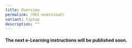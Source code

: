 ```yaml
---
title: Overview
permalink: /hbl-overview2/
variant: tiptap
description: ""
---
```

<h4><strong>The next e-Learning instructions will be published soon.</strong></h4>
<p></p>